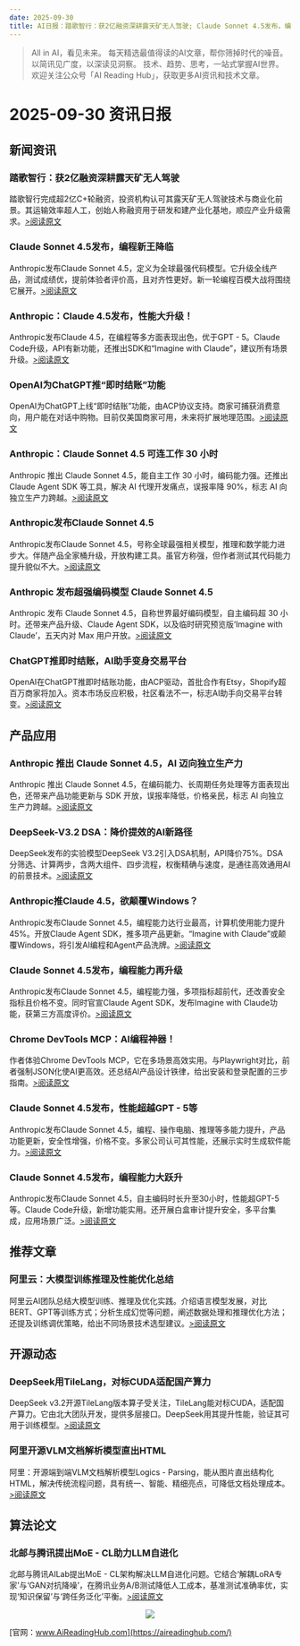 ```yaml
---
date: 2025-09-30
title: AI日报：踏歌智行：获2亿融资深耕露天矿无人驾驶; Claude Sonnet 4.5发布，编程新王降临; Anthropic：Claude 4.5发布，性能大升级！
---
```


> All in AI，看见未来。 每天精选最值得读的AI文章，帮你筛掉时代的噪音。 以简讯见广度，以深读见洞察。 技术、趋势、思考，一站式掌握AI世界。
> 欢迎关注公众号「AI Reading Hub」，获取更多AI资讯和技术文章。

# 2025-09-30 资讯日报

## 新闻资讯

### 踏歌智行：获2亿融资深耕露天矿无人驾驶

踏歌智行完成超2亿C+轮融资，投资机构认可其露天矿无人驾驶技术与商业化前景。其运输效率超人工，创始人称融资用于研发和建产业化基地，顺应产业升级需求。[>阅读原文](https://mp.weixin.qq.com/s?__biz=MzU1NDA4NjU2MA==&chksm=fa2bb1802a02771098137c6b8d01359d6e8cb063b5b9a885e6486333105b804cb0654f33772a&idx=2&mid=2247645789&sn=26c2ae994abb733ce6d9dc5895fed52b#rd)

### Claude Sonnet 4.5发布，编程新王降临

Anthropic发布Claude Sonnet 4.5，定义为全球最强代码模型。它升级全线产品，测试成绩优，提前体验者评价高，且对齐性更好。新一轮编程百模大战将围绕它展开。[>阅读原文](https://mp.weixin.qq.com/s?__biz=MzI3MTA0MTk1MA==&chksm=f04ea81bc311e9165357fa3144d8c1ba0521849ef2390a8db1f7e5cde1ceeea6cc23ada5f06b&idx=1&mid=2652631193&sn=24a799f849b9e10a0635d313189cd454#rd)

### Anthropic：Claude 4.5发布，性能大升级！

Anthropic发布Claude 4.5，在编程等多方面表现出色，优于GPT - 5。Claude Code升级，API有新功能，还推出SDK和“Imagine with Claude”，建议所有场景升级。[>阅读原文](https://mp.weixin.qq.com/s?__biz=MzkyMzY1NTM0Mw==&chksm=c072b7e4fd3e8521b8d55b0fe9325f882b4d2bf9c17a9961e7fed228893d639d0ea83e4cff90&idx=1&mid=2247512058&sn=82df2293bdcfaa3b4c152c8b7dbf1523#rd)

### OpenAI为ChatGPT推“即时结账”功能

OpenAI为ChatGPT上线“即时结账”功能，由ACP协议支持。商家可捕获消费意向，用户能在对话中购物。目前仅美国商家可用，未来将扩展地理范围。[>阅读原文](https://mp.weixin.qq.com/s?__biz=Mzg3MTkxMjYzOA==&chksm=cfb809cff632716d488a463b63ec84e3c98cb51c30457c878d8b0fd4aa8de6ceac09eedc2f93&idx=2&mid=2247508020&sn=95023bcafaea848e54fb007284b6d883#rd)

### Anthropic：Claude Sonnet 4.5 可连工作 30 小时

Anthropic 推出 Claude Sonnet 4.5，能自主工作 30 小时，编码能力强。还推出 Claude Agent SDK 等工具，解决 AI 代理开发痛点，误报率降 90%，标志 AI 向独立生产力跨越。[>阅读原文](https://mp.weixin.qq.com/s?__biz=MzU1NDA4NjU2MA==&chksm=fa7973fc7f61d51829b50776c7d2c0cb8be1fda2bdda5b950bfae658a42fa2e4d75e935aafe2&idx=1&mid=2247645789&sn=9b4117f9a7439e534c68bc1fd39eb915#rd)

### Anthropic发布Claude Sonnet 4.5

Anthropic发布Claude Sonnet 4.5，号称全球最强相关模型，推理和数学能力进步大。伴随产品全家桶升级，开放构建工具。虽官方称强，但作者测试其代码能力提升貌似不大。[>阅读原文](https://mp.weixin.qq.com/s?__biz=Mzg3MTkxMjYzOA==&chksm=cfc87f6e8d057c36f6cbaf00d5f71d808685cd6702b51ec0671f5debf9b6380b73f06583d979&idx=1&mid=2247508020&sn=f8554977e99b514f89553cf9914190df#rd)

### Anthropic 发布超强编码模型 Claude Sonnet 4.5

Anthropic 发布 Claude Sonnet 4.5，自称世界最好编码模型，自主编码超 30 小时。还带来产品升级、Claude Agent SDK，以及临时研究预览版‘Imagine with Claude’，五天内对 Max 用户开放。[>阅读原文](https://mp.weixin.qq.com/s?__biz=MzA3MzI4MjgzMw==&chksm=85076c705e320c8061d1aab7ae3b1d9cbb68f1b629476cc712c0661627b5251ff44c4c4c4d6d&idx=1&mid=2650993512&sn=5bb5b35fd1ca3809d36c2122d83b0037#rd)

### ChatGPT推即时结账，AI助手变身交易平台

OpenAI在ChatGPT推即时结账功能，由ACP驱动，首批合作有Etsy，Shopify超百万商家将加入。资本市场反应积极，社区看法不一，标志AI助手向交易平台转变。[>阅读原文](https://mp.weixin.qq.com/s?__biz=MzA5MTIxNTY4MQ==&chksm=8643d40c5cae40b0b2e6b6dc93a0f163a5d189a55f42fd10a28187e042756addd7346d9c6f1f&idx=1&mid=2461154722&sn=d01c964d9312f195ad406e002792887d#rd)

## 产品应用

### Anthropic 推出 Claude Sonnet 4.5，AI 迈向独立生产力

Anthropic 推出 Claude Sonnet 4.5，在编码能力、长周期任务处理等方面表现出色，还带来产品功能更新与 SDK 开放，误报率降低，价格亲民，标志 AI 向独立生产力跨越。[>阅读原文](https://mp.weixin.qq.com/s?__biz=MjM5MDE0Mjc4MA==&chksm=bc8ae50adb1e39b145b975fd226a88a88a75881b1fade32ea7a5f74428e0926a3c131b01dd51&idx=1&mid=2651257793&sn=de655f94c939f0c9473163921bd38187#rd)

### DeepSeek-V3.2 DSA：降价提效的AI新路径

DeepSeek发布的实验模型DeepSeek V3.2引入DSA机制，API降价75%。DSA分筛选、计算两步，含两大组件、四步流程，权衡精确与速度，是通往高效通用AI的前景技术。[>阅读原文](https://mp.weixin.qq.com/s?__biz=Mzg3MTkxMjYzOA==&chksm=cf00c73a1ab705bfeecdfef59647b320ccd4be98f62d0e8c5c9303e306817afa3a9389b2f481&idx=1&mid=2247508022&sn=debdd67f3401577962cfd04b839b3588#rd)

### Anthropic推Claude 4.5，欲颠覆Windows？

Anthropic发布Claude Sonnet 4.5，编程能力达行业最高，计算机使用能力提升45%。开放Claude Agent SDK，推多项产品更新。“Imagine with Claude”或颠覆Windows，将引发AI编程和Agent产品洗牌。[>阅读原文](https://mp.weixin.qq.com/s?__biz=Mzg2OTA1OTAxNA==&chksm=cfee8e4a194e5be4bb95b487a73266919e41974d690d629a7e8b542cf1acd2b461fbb650ee1c&idx=1&mid=2247486402&sn=05d79e1d3205f490a45b6199452c2f04#rd)

### Claude Sonnet 4.5发布，编程能力再升级

Anthropic发布Claude Sonnet 4.5，编程能力强，多项指标超前代，还改善安全指标且价格不变。同时官宣Claude Agent SDK，发布Imagine with Claude功能，获第三方高度评价。[>阅读原文](https://mp.weixin.qq.com/s?__biz=MzIzNjc1NzUzMw==&chksm=e9dc984422a5ae431a70492c024e31e49fe8177de1525dd3769f66b247adad7c67d5ffdd25c5&idx=2&mid=2247829581&sn=861cf75e3da84dfeb70c20901a88ed94#rd)

### Chrome DevTools MCP：AI编程神器！

作者体验Chrome DevTools MCP，它在多场景高效实用。与Playwright对比，前者强制JSON化使AI更高效。还总结AI产品设计铁律，给出安装和登录配置的三步指南。[>阅读原文](https://mp.weixin.qq.com/s?__biz=MzU3MjU5Mzc2Nw==&chksm=fd8de70cc934eaa9fc7a15d122c213b12490a6f30dcde81aa8ae10d34275ae56161cd97a36d6&idx=1&mid=2247486005&sn=337d7171266e1a3933bed4e62372e63a#rd)

### Claude Sonnet 4.5发布，性能超越GPT - 5等

Anthropic发布Claude Sonnet 4.5，编程、操作电脑、推理等多能力提升，产品功能更新，安全性增强，价格不变。多家公司认可其性能，还展示实时生成软件能力。[>阅读原文](https://mp.weixin.qq.com/s?__biz=MzA5MTIxNTY4MQ==&chksm=86a55c53d0f12940be5822a631529fcf1415cd7cf20a8a2e2ca515148a6230cbb27c30dd904a&idx=1&mid=2461154712&sn=2b35c591fabc23b5fb55f43eef3ee825#rd)

### Claude Sonnet 4.5发布，编程能力大跃升

Anthropic发布Claude Sonnet 4.5，自主编码时长升至30小时，性能超GPT-5等。Claude Code升级，新增功能实用。还开展白盒审计提升安全，多平台集成，应用场景广泛。[>阅读原文](https://mp.weixin.qq.com/s?__biz=MzA4NzgzMjA4MQ==&chksm=867679e8fec9d0c9b0484e2299c508c155685a34245c475c7403a3b56b5783e414577fe45383&idx=1&mid=2453477688&sn=180771dc0128b250b1bfab9073238b23#rd)

## 推荐文章

### 阿里云：大模型训练推理及性能优化总结

阿里云AI团队总结大模型训练、推理及优化实践。介绍语言模型发展，对比BERT、GPT等训练方式；分析生成幻觉等问题，阐述数据处理和推理优化方法；还提及训练调优策略，给出不同场景技术选型建议。[>阅读原文](https://mp.weixin.qq.com/s?__biz=MzIzOTU0NTQ0MA==&chksm=e87f5d4d901dc762e37a5fb129d5d002d295402ce229d6279a1a5cada35dec4384aad92742a4&idx=1&mid=2247553523&sn=a55dbdc4479fcbc45ce51aa54294b1bb#rd)

## 开源动态

### DeepSeek用TileLang，对标CUDA适配国产算力

DeepSeek v3.2开源TileLang版本算子受关注，TileLang能对标CUDA，适配国产算力。它由北大团队开发，提供多层接口。DeepSeek用其提升性能，验证其可用于训练模型。[>阅读原文](https://mp.weixin.qq.com/s?__biz=MzIzNjc1NzUzMw==&chksm=e9fd14d17afdc71590e4cb92c97b6bc9455eae23c1f199307df03a62569810661305b89f4e74&idx=1&mid=2247829581&sn=1324ef6464195aef2c6447bccbf942e3#rd)

### 阿里开源VLM文档解析模型直出HTML

阿里：开源端到端VLM文档解析模型Logics - Parsing，能从图片直出结构化HTML，解决传统流程问题，具有统一、智能、精细亮点，可降低文档处理成本。[>阅读原文](https://mp.weixin.qq.com/s?__biz=MzkwMjQ0NzI0OQ==&chksm=c150015aad78b8f6bddef47aa1219e01019fc99af490e15e8a9352786573ea361d746799948b&idx=1&mid=2247503617&sn=99f2df097038e7ed2cae02105b1157a8#rd)

## 算法论文

### 北邮与腾讯提出MoE - CL助力LLM自进化

北邮与腾讯AILab提出MoE - CL架构解决LLM自进化问题。它结合‘解耦LoRA专家’与‘GAN对抗降噪’，在腾讯业务A/B测试降低人工成本，基准测试准确率优，实现‘知识保留’与‘跨任务泛化’平衡。[>阅读原文](https://mp.weixin.qq.com/s?__biz=MzA3MzI4MjgzMw==&chksm=85d57ec76dd124eee1dfdd4bb8a62439183556ebac9043f202d04373e5e648e3b1093951d57b&idx=2&mid=2650993512&sn=54d1b3e08a1a2d3307c8b425a2481d4f#rd)



<p style="text-align: center;">
            <img id="weixin_qr" src="https://meikan-public-images.oss-cn-beijing.aliyuncs.com/imeikan/assets/2025-05-18234303-hub.png" style="max-width: 800px; object-fit: cover;" />
        </p>
        
[官网：www.AiReadingHub.com](https://aireadinghub.com/)